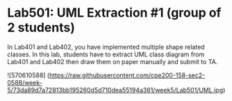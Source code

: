 ﻿# Lab501: UML Extraction #1 (group of 2 students)

In Lab401 and Lab402, you have implemented multiple shape related classes.
In this lab, students have to extract UML class diagram from Lab401 and Lab402 
then draw them on paper manually and submit to TA.

![570610588] (https://raw.githubusercontent.com/cpe200-158-sec2-0588/week-5/73da89d7a72813bb195260d5d710dea55194a361/week5/Lab501/UML.jpg)
